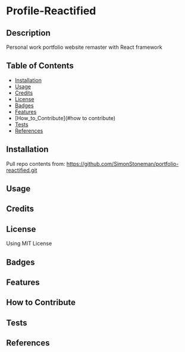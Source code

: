 # Profile-Reactified

## Description

Personal work portfolio website remaster with React framework

## Table of Contents

- [Installation](#installation)
- [Usage](#usage)
- [Credits](#credits)
- [License](#license)
- [Badges](#badges)
- [Features](#features)
- [How_to_Contribute](#how to contribute)
- [Tests](#tests)
- [References](#references)

## Installation

Pull repo contents from: https://github.com/SimonStoneman/portfolio-reactified.git

## Usage

## Credits

## License

Using MIT License

## Badges

## Features

## How to Contribute

## Tests

## References

